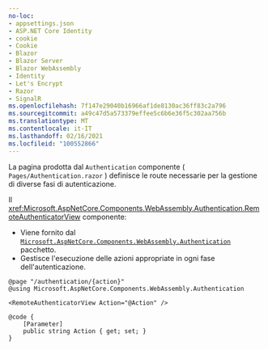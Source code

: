 ```yaml
---
no-loc:
- appsettings.json
- ASP.NET Core Identity
- cookie
- Cookie
- Blazor
- Blazor Server
- Blazor WebAssembly
- Identity
- Let's Encrypt
- Razor
- SignalR
ms.openlocfilehash: 7f147e29040b16966af1de8130ac36ff83c2a796
ms.sourcegitcommit: a49c47d5a573379effee5c6b6e36f5c302aa756b
ms.translationtype: MT
ms.contentlocale: it-IT
ms.lasthandoff: 02/16/2021
ms.locfileid: "100552866"
---
```

La pagina prodotta dal `Authentication` componente ( `Pages/Authentication.razor` ) definisce le route necessarie per la gestione di diverse fasi di autenticazione.

Il <xref:Microsoft.AspNetCore.Components.WebAssembly.Authentication.RemoteAuthenticatorView> componente:

* Viene fornito dal [`Microsoft.AspNetCore.Components.WebAssembly.Authentication`](https://www.nuget.org/packages/Microsoft.AspNetCore.Components.WebAssembly.Authentication/) pacchetto.
* Gestisce l'esecuzione delle azioni appropriate in ogni fase dell'autenticazione.

```razor
@page "/authentication/{action}"
@using Microsoft.AspNetCore.Components.WebAssembly.Authentication

<RemoteAuthenticatorView Action="@Action" />

@code {
    [Parameter]
    public string Action { get; set; }
}
```
